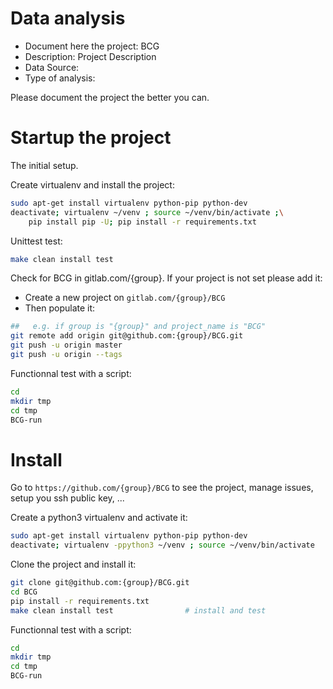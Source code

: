 # Data analysis
- Document here the project: BCG
- Description: Project Description
- Data Source:
- Type of analysis:

Please document the project the better you can.

# Startup the project

The initial setup.

Create virtualenv and install the project:
```bash
sudo apt-get install virtualenv python-pip python-dev
deactivate; virtualenv ~/venv ; source ~/venv/bin/activate ;\
    pip install pip -U; pip install -r requirements.txt
```

Unittest test:
```bash
make clean install test
```

Check for BCG in gitlab.com/{group}.
If your project is not set please add it:

- Create a new project on `gitlab.com/{group}/BCG`
- Then populate it:

```bash
##   e.g. if group is "{group}" and project_name is "BCG"
git remote add origin git@github.com:{group}/BCG.git
git push -u origin master
git push -u origin --tags
```

Functionnal test with a script:

```bash
cd
mkdir tmp
cd tmp
BCG-run
```

# Install

Go to `https://github.com/{group}/BCG` to see the project, manage issues,
setup you ssh public key, ...

Create a python3 virtualenv and activate it:

```bash
sudo apt-get install virtualenv python-pip python-dev
deactivate; virtualenv -ppython3 ~/venv ; source ~/venv/bin/activate
```

Clone the project and install it:

```bash
git clone git@github.com:{group}/BCG.git
cd BCG
pip install -r requirements.txt
make clean install test                # install and test
```
Functionnal test with a script:

```bash
cd
mkdir tmp
cd tmp
BCG-run
```
